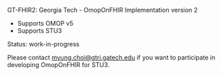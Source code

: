 GT-FHIR2: Georgia Tech - OmopOnFHIR Implementation version 2
- Supports OMOP v5
- Supports STU3

Status: work-in-progress

Please contact myung.choi@gtri.gatech.edu if you want to participate in developing OmopOnFHIR for STU3.
